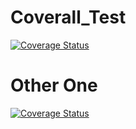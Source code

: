 # Coverall_Test
[![Coverage Status](https://coveralls.io/repos/github/Sergujest/Coverall_Test/badge.svg)](https://coveralls.io/github/Sergujest/Coverall_Test)

# Other One
[![Coverage Status](https://coveralls.io/repos/github/useinsider/upd-change-detection/badge.svg?branch=develop&t=Wwwxd2)](https://coveralls.io/github/useinsider/upd-change-detection?branch=develop)
